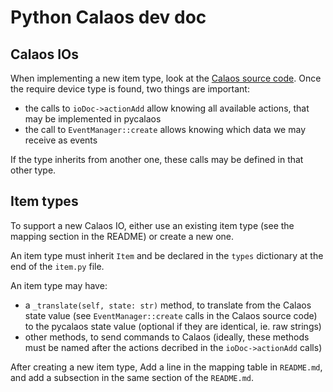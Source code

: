 # Python Calaos dev doc

## Calaos IOs

When implementing a new item type, look at the
[Calaos source code](https://github.com/calaos/calaos_base/blob/master/src/bin/calaos_server/IO/).
Once the require device type is found, two things are important:

- the calls to `ioDoc->actionAdd` allow knowing all available actions, that
  may be implemented in pycalaos
- the call to `EventManager::create` allows knowing which data we may receive
  as events

If the type inherits from another one, these calls may be defined in that other
type.

## Item types

To support a new Calaos IO, either use an existing item type (see the mapping
section in the README) or create a new one.

An item type must inherit `Item` and be declared in the `types` dictionary at
the end of the `item.py` file.

An item type may have:

- a `_translate(self, state: str)` method, to translate from the Calaos state
  value (see `EventManager::create` calls in the Calaos source code) to the
  pycalaos state value (optional if they are identical, ie. raw strings)
- other methods, to send commands to Calaos (ideally, these methods must be
  named after the actions decribed in the `ioDoc->actionAdd` calls)

After creating a new item type, Add a line in the mapping table in `README.md`,
and add a subsection in the same section of the `README.md`.
